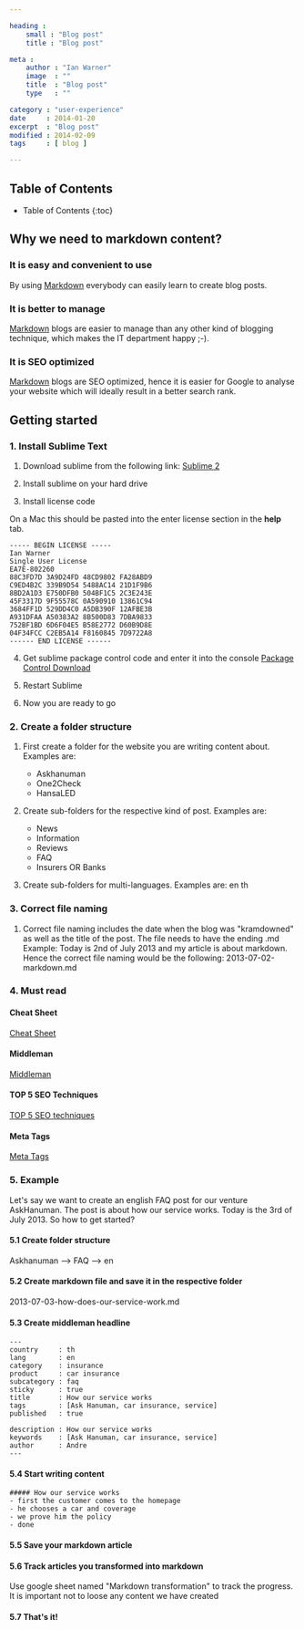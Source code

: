 ```yaml
---

heading :
    small : "Blog post"
    title : "Blog post"

meta :
    author : "Ian Warner"
    image  : ""
    title  : "Blog post"
    type   : ""

category : "user-experience"
date     : 2014-01-20
excerpt  : "Blog post"
modified : 2014-02-09
tags     : [ blog ]

---
```


## Table of Contents
* Table of Contents
{:toc}

## Why we need to markdown content?

### It is easy and convenient to use
By using [Markdown][] everybody can easily learn to create blog posts.

### It is better to manage
[Markdown][] blogs are easier to manage than any other kind of blogging technique,
which makes the IT department happy ;-).

### It is SEO optimized
[Markdown][] blogs are SEO optimized, hence it is easier for Google to analyse your
website which will ideally result in a better search rank.

## Getting started

### 1. Install Sublime Text
1. Download sublime from the following link: [Sublime 2][]

2. Install sublime on your hard drive

3. Install license code

On a Mac this should be pasted into the enter license section in the **help**
tab.

    ----- BEGIN LICENSE -----
    Ian Warner
    Single User License
    EA7E-802260
    88C3FD7D 3A9D24FD 48CD9802 FA28ABD9
    C9ED4B2C 339B9D54 5488AC14 21D1F9B6
    8BD2A1D3 E750DFB0 504BF1C5 2C3E243E
    45F3317D 9F55578C 0A590910 13861C94
    3684FF1D 529DD4C0 A5DB390F 12AFBE3B
    A931DFAA A50383A2 8B500D83 7DBA9833
    752BF1BD 6D6F04E5 B58E2772 D60B9D8E
    04F34FCC C2EB5A14 F8160845 7D9722A8
    ------ END LICENSE ------

4. Get sublime package control code and enter it into the console
[Package Control Download][]

5. Restart Sublime

6. Now you are ready to go

### 2. Create a folder structure
1. First create a folder for the website you are writing content about. Examples are:
    - Askhanuman
    - One2Check
    - HansaLED

2. Create sub-folders for the respective kind of post. Examples are:
    - News
    - Information
    - Reviews
    - FAQ
    - Insurers OR Banks

2. Create sub-folders for multi-languages. Examples are:
    en
    th

### 3. Correct file naming
1. Correct file naming includes the date when the blog was "kramdowned" as well
   as the title of the post. The file needs to have the ending .md
    Example: Today is 2nd of July 2013 and my article is about markdown.
    Hence the correct file naming would be the following:
    2013-07-02-markdown.md

### 4. Must read

#### Cheat Sheet
[Cheat Sheet][]

#### Middleman
[Middleman][]

#### TOP 5 SEO Techniques
[TOP 5 SEO techniques][]

#### Meta Tags
[Meta Tags][]

### 5. Example
Let's say we want to create an english FAQ post for our venture AskHanuman.
The post is about how our service works. Today is the 3rd of July 2013.
So how to get started?

#### 5.1 Create folder structure
Askhanuman --> FAQ --> en

#### 5.2 Create markdown file and save it in the respective folder
2013-07-03-how-does-our-service-work.md

#### 5.3 Create middleman headline

    ---
    country     : th
    lang        : en
    category    : insurance
    product     : car insurance
    subcategory : faq
    sticky      : true
    title       : How our service works
    tags        : [Ask Hanuman, car insurance, service]
    published   : true

    description : How our service works
    keywords    : [Ask Hanuman, car insurance, service]
    author      : Andre
    ---

#### 5.4 Start writing content

    ##### How our service works
    - first the customer comes to the homepage
    - he chooses a car and coverage
    - we prove him the policy
    - done

#### 5.5 Save your markdown article

#### 5.6 Track articles you transformed into markdown
Use google sheet named "Markdown transformation" to track the progress.
It is important not to loose any content we have created

#### 5.7 That's it!

[Markdown]:http://daringfireball.net/projects/markdown/ "Markdown"
[Sublime 2]:http://www.sublimetext.com/2 "Download Me"
[Cheat Sheet]: https://github.com/adam-p/markdown-here/wiki/Markdown-Cheatsheet "Cheat Me"
[Middleman]: https://github.com/adam-p/markdown-here/wiki/Markdown-Cheatsheet "Middleman"
[TOP 5 SEO techniques]: http://www.pushon.co.uk/articles/top-5-white-hat-and-black-hat-search-optimisation-techniques/ "TOP 5 SEO techniques"
[Meta Tags]: http://www.w3schools.com/tags/tag_meta.asp "Meta Tags"
[Package Control Download]: http://wbond.net/sublime_packages/package_control/installation "Download Package"